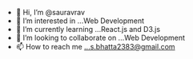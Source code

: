 - 👋 Hi, I’m @sauravrav
- 👀 I’m interested in ...Web Development
- 🌱 I’m currently learning ...React.js and D3.js
- 💞️ I’m looking to collaborate on ...Web Development
- 📫 How to reach me ...s.bhatta2383@gmail.com

<!---
sauravrav/sauravrav is a ✨ special ✨ repository because its `README.md` (this file) appears on your GitHub profile.
You can click the Preview link to take a look at your changes.
--->
